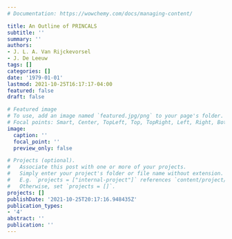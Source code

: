 ```yaml
---
# Documentation: https://wowchemy.com/docs/managing-content/

title: An Outline of PRINCALS
subtitle: ''
summary: ''
authors:
- J. L. A. Van Rijckevorsel
- J. De Leeuw
tags: []
categories: []
date: '1979-01-01'
lastmod: 2021-10-25T16:17:17-04:00
featured: false
draft: false

# Featured image
# To use, add an image named `featured.jpg/png` to your page's folder.
# Focal points: Smart, Center, TopLeft, Top, TopRight, Left, Right, BottomLeft, Bottom, BottomRight.
image:
  caption: ''
  focal_point: ''
  preview_only: false

# Projects (optional).
#   Associate this post with one or more of your projects.
#   Simply enter your project's folder or file name without extension.
#   E.g. `projects = ["internal-project"]` references `content/project/deep-learning/index.md`.
#   Otherwise, set `projects = []`.
projects: []
publishDate: '2021-10-25T20:17:16.948435Z'
publication_types:
- '4'
abstract: ''
publication: ''
---
```

